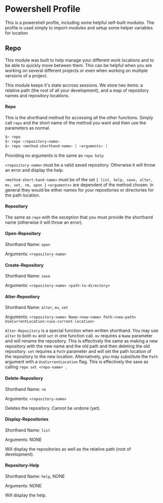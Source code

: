 Powershell Profile
==================

This is a powershell profile, including some helpful self-built modules.
The profile is used simply to import-modules and setup some helper variables for location


Repo
----

This module was built to help manage your different work locations and to be able to quickly move between them.
This can be helpful when you are working on several different projects or even when working on multiple versions of a project.

This module keeps it's state accross sessions. 
We store two items: a relative path (the root of all your development),
and a map of repository names and repository locations.

#### Repo
This is the shorthand method for accessing all the other functions. 
Simply call `repo` and the short name of the method you want and then use the parameters as normal.

```powershell
$> repo
$> repo <repository-name>
$> repo <method-shorthand-name> [ <arguments> ]
```

Providing no arguments is the same as `repo help`

`<repository-name>` must be a valid saved repository.
 Otherwise it will throw an error and display the help.

`<method-short-hand-name>` must be of the set `{ list, help, save, alter, mv, set, rm, open }`
`<arguments>` are dependent of the method chosen.
In general they would be either names for your repositories or directories for the path location.

#### Repository

The same as `repo` with the exception that you must provide the shorthand name (otherwise it will throw an error).


#### Open-Repository

Shorthand Name:	`open`

Arguments:		`<repository-name>`

#### Create-Repository

Shorthand Name:	`save`

Arguments:		`<repository-name> <path-to-directory>`


#### Alter-Repository

Shorthand Name: `alter`, `mv`, `set`

Arguments:		`<repository-name> Name:<new-name> Path:<new-path> UseCurrentLocation:<use-current-location>`

`Alter-Repository` is a special function when written shorthand.
You may use `alter` to both `mv` and `set` in one function call.
`mv` requires a `Name` parameter and will rename the repository. 
This is effectively the same as making a new repository with the new name and the old path and then deleting the old repository.
`set` requires a `Path` parameter and will set the path location of the repository to the new location.
Alternatively, you may substitute the `Path` argument with a `UseCurrentLocation` flag.
This is effectively the save as calling `repo set <repo-name> .`


#### Delete-Repository

Shorthand Name:	`rm`

Arguments:		`<repository-name>`

Deletes the repository. Cannot be undone (yet).


#### Display-Repositories

Shorthand Name: `list`

Arguments:		NONE

Will display the repositories as well as the relative path (root of development).


#### Repository-Help

Shorthand Name:	`help`, NONE

Arguments:		NONE

Will display the help.